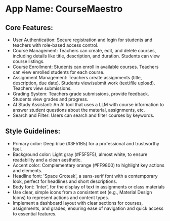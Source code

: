 # **App Name**: CourseMaestro

## Core Features:

- User Authentication: Secure registration and login for students and teachers with role-based access control.
- Course Management: Teachers can create, edit, and delete courses, including details like title, description, and duration. Students can view course listings.
- Course Enrollment: Students can enroll in available courses. Teachers can view enrolled students for each course.
- Assignment Management: Teachers create assignments (title, description, due date). Students view/submit work (text/file upload). Teachers view submissions.
- Grading System: Teachers grade submissions, provide feedback. Students view grades and progress.
- AI Study Assistant: An AI tool that uses a LLM with course information to answer student questions about the material, assignments, etc.
- Search and Filter: Users can search and filter courses by keywords.

## Style Guidelines:

- Primary color: Deep blue (#3F51B5) for a professional and trustworthy feel.
- Background color: Light gray (#F5F5F5), almost white, to ensure readability and a clean aesthetic.
- Accent color: Complementary orange (#FF9800) to highlight key actions and elements.
- Headline font: 'Space Grotesk', a sans-serif font with a contemporary look, perfect for headlines and short descriptions.
- Body font: 'Inter', for the display of text in assignments or class materials
- Use clear, simple icons from a consistent set (e.g., Material Design Icons) to represent actions and content types.
- Implement a dashboard layout with clear sections for courses, assignments, and grades, ensuring ease of navigation and quick access to essential features.